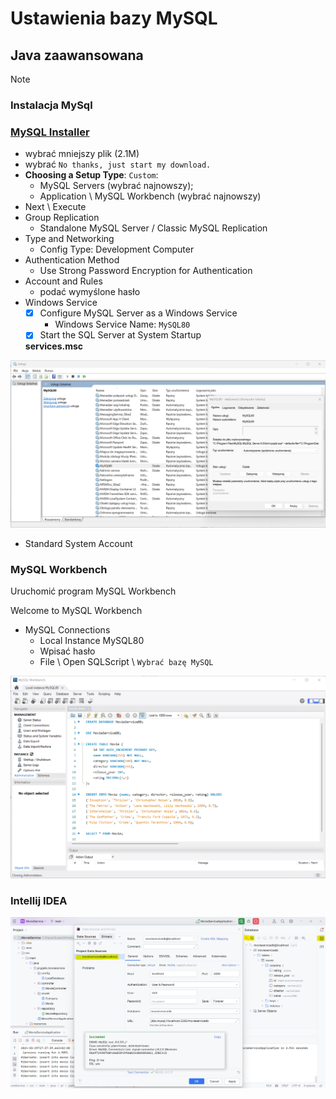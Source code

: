 # Ustawienia bazy MySQL
## Java zaawansowana

> [!NOTE]
> ### Instalacja MySql

### [MySQL Installer](https://dev.mysql.com/downloads/installer/)
- wybrać mniejszy plik (2.1M)
- wybrać `No thanks, just start my download.`
- **Choosing a Setup Type**: `Custom`:
  - MySQL Servers (wybrać najnowszy);
  - Application \ MySQL Workbench (wybrać najnowszy)
- Next \ Execute
- Group Replication
  - Standalone MySQL Server / Classic MySQL Replication
- Type and Networking
  - Config Type: Development Computer
- Authentication Method
  - Use Strong Password Encryption for Authentication
- Account and Rules
  - podać wymyślone hasło
- Windows Service
  - [x] Configure MySQL Server as a Windows Service
    - Windows Service Name: `MySQL80` 
  - [x] Start the SQL Server at System Startup

  **services.msc**

![img_01.png](img/img_01.png)

- Standard System Account

### MySQL Workbench

Uruchomić program MySQL Workbench 

Welcome to MySQL Workbench
 - MySQL Connections
   - Local Instance MySQL80
   - Wpisać hasło
   - File \ Open SQLScript \ `Wybrać bazę MySQL`

![img_02.png](img/img_02.png)

### Intellij IDEA

![img_03.png](img/img_03.png)
